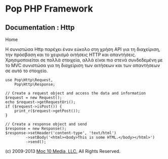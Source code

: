 Pop PHP Framework
=================

Documentation : Http
--------------------

Home

Η συνιστώσα Http παρέχει έναν εύκολο στη χρήση API για τη διαχείριση,
την πρόσβαση και το χειρισμό αιτήσεις HTTP και απαντήσεις.
Χρησιμοποιείται σε πολλά στοιχεία, αλλά είναι πιο στενά συνδεδεμένη με
το MVC συνιστώσα για τη διαχείριση των αιτήσεων και των απαντήσεων σε
αυτό το στοιχείο.

    use Pop\Http\Request,
        Pop\Http\Response;

    // Create a request object and access the data and information
    $request = new Request();
    echo $request->getRequestUri();
    if ($request->isPost()) {
        print_r($request->getPost());
    }

    // Create a response object and send
    $response = new Response();
    $response->setHeader('content-type', 'text/html')
             ->setBody('<html><body>This is some HTML.</body></html>')
             ->send();

\(c) 2009-2013 [Moc 10 Media, LLC.](http://www.moc10media.com) All
Rights Reserved.
